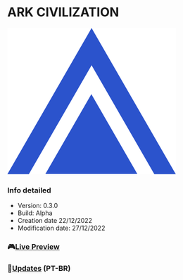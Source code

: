 # ARK CIVILIZATION

![](https://github.com/exgamext/arkcivilization/blob/main/assets/images/ark_civilization_logo.png?raw=true)

### Info detailed
* Version: 0.3.0
* Build: Alpha
* Creation date 22/12/2022
* Modification date: 27/12/2022

### 🎮[**Live Preview**](https://arkcivilization.netlify.app/ "Live Preview")
### 📰[**Updates**](https://ttisoftwares.notion.site/ARK-Civilization-Updates-0ed21a35aa664ae0950f300a1759078e "**Updates**") (PT-BR)